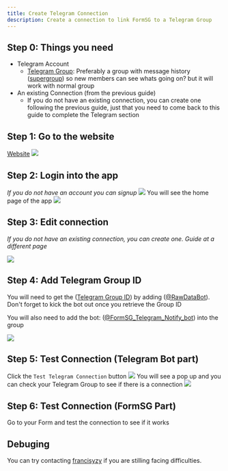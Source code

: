```yaml
---
title: Create Telegram Connection
description: Create a connection to link FormSG to a Telegram Group
---
```


## Step 0: Things you need

- Telegram Account
  - [Telegram Group](https://telegram.org/tour/groups): Preferably a group with message history ([supergroup](https://telegram.org/blog/supergroups)) so new members can see whats going on? but it will work with normal group
- An existing Connection (from the previous guide)
  - If you do not have an existing connection, you can create one following the previous guide, just that you need to come back to this guide to complete the Telegram section

## Step 1: Go to the website

[Website](https://formsg-gsheet.herokuapp.com/)
![](/formsg-gsheet-guide/screenshots/connection-1-go-to-website.png)

## Step 2: Login into the app

_If you do not have an account you can signup_
![](/formsg-gsheet-guide/screenshots/connection-2-login.png)
You will see the home page of the app
![](/formsg-gsheet-guide/screenshots/connection-3-home-page.png)

## Step 3: Edit connection

_If you do not have an existing connection, you can create one. Guide at a different page_

![](/formsg-gsheet-guide/screenshots/telegram-1-edit-connection.png)

## Step 4: Add Telegram Group ID

You will need to get the ([Telegram Group ID](https://stackoverflow.com/a/46247058)) by adding ([@RawDataBot](https://t.me/raw_data_bot)). Don't forget to kick the bot out once you retrieve the Group ID

You will also need to add the bot: ([@FormSG_Telegram_Notify_bot](https://t.me/FormSG_Telegram_Notify_bot)) into the group

![](/formsg-gsheet-guide/screenshots/telegram-2-add-telegram-group.png)

## Step 5: Test Connection (Telegram Bot part)

Click the `Test Telegram Connection` button
![](/formsg-gsheet-guide/screenshots/telegram-3-test-connection.png)
You will see a pop up and you can check your Telegram Group to see if there is a connection
![](/formsg-gsheet-guide/screenshots/telegram-4-tested-connection.png)

## Step 6: Test Connection (FormSG Part)

Go to your Form and test the connection to see if it works

## Debuging

You can try contacting [francisyzy](https://t.me/francisyzy) if you are stilling facing difficulties.

